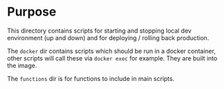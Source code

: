 # Purpose

This directory contains scripts for starting and stopping local dev environment (up and down) and for deploying / rolling back production.

The `docker` dir contains scripts which should be run in a docker container, other scripts will call these via `docker exec` for example. They are built into the image.

The `functions` dir is for functions to include in main scripts.